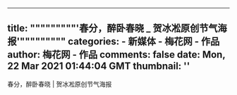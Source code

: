 
---
title: """""""""'春分，醉卧春晓 _ 贺冰凇原创节气海报'"""""""""
categories: 
    - 新媒体
    - 梅花网 - 作品
author: 梅花网 - 作品
comments: false
date: Mon, 22 Mar 2021 01:44:04 GMT
thumbnail: ''
---

<div>   
春分，醉卧春晓 | 贺冰凇原创节气海报  
</div>
            